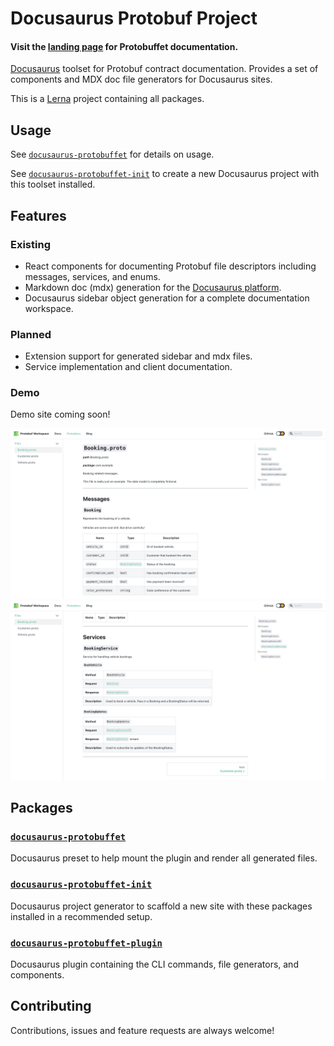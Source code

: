 # Docusaurus Protobuf Project

#### Visit the [landing page](https://protobuffet.github.io/docusaurus-protobuffet/) for Protobuffet documentation.

[Docusaurus](https://docusaurus.io/) toolset for Protobuf contract documentation. Provides a set of components and MDX doc file generators for Docusaurus sites.

This is a [Lerna](https://lerna.js.org/) project containing all packages.

## Usage

See [`docusaurus-protobuffet`](https://github.com/protobuffet/docusaurus-protobuffet/tree/master/packages/docusaurus-protobuffet#usage) for details on usage.

See [`docusaurus-protobuffet-init`](https://github.com/protobuffet/docusaurus-protobuffet/tree/master/packages/docusaurus-protobuffet-init#usage) to create a new Docusaurus project with this toolset installed.

## Features
### Existing
- React components for documenting Protobuf file descriptors including messages, services, and enums.
- Markdown doc (mdx) generation for the [Docusaurus platform](https://docusaurus.io/).
- Docusaurus sidebar object generation for a complete documentation workspace.

### Planned
- Extension support for generated sidebar and mdx files.
- Service implementation and client documentation.

### Demo

Demo site coming soon!

![Protodocs Overview](./screenshots/overview.png)
![Service Sample](./screenshots/overview-service.png)

## Packages

### [`docusaurus-protobuffet`](https://github.com/protobuffet/docusaurus-protobuffet/tree/master/packages/docusaurus-protobuffet)

Docusaurus preset to help mount the plugin and render all generated files.

### [`docusaurus-protobuffet-init`](https://github.com/protobuffet/docusaurus-protobuffet/tree/master/packages/docusaurus-protobuffet-init)

Docusaurus project generator to scaffold a new site with these packages installed in a recommended setup.

### [`docusaurus-protobuffet-plugin`](https://github.com/protobuffet/docusaurus-protobuffet/tree/master/packages/docusaurus-protobuffet-plugin)

Docusaurus plugin containing the CLI commands, file generators, and components.

## Contributing

Contributions, issues and feature requests are always welcome!
